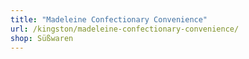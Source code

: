 ```yaml
---
title: "Madeleine Confectionary Convenience"
url: /kingston/madeleine-confectionary-convenience/
shop: Süßwaren
---
```

